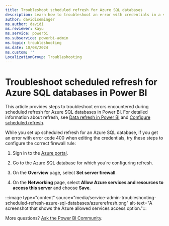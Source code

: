 ```yaml
---
title: Troubleshoot scheduled refresh for Azure SQL databases
description: Learn how to troubleshoot an error with credentials in a scheduled refresh for Azure SQL databases in Power BI.
author: davidiseminger
ms.author: davidi
ms.reviewer: kayu
ms.service: powerbi
ms.subservice: powerbi-admin
ms.topic: troubleshooting
ms.date: 10/08/2024
ms.custom: ''
LocalizationGroup: Troubleshooting
---
```


# Troubleshoot scheduled refresh for Azure SQL databases in Power BI

This article provides steps to troubleshoot errors encountered during scheduled refresh for Azure SQL databases in Power BI. For detailed information about refresh, see [Data refresh in Power BI](refresh-data.md) and [Configure scheduled refresh](refresh-scheduled-refresh.md).

While you set up scheduled refresh for an Azure SQL database, if you get an error with error code 400 when editing the credentials, try these steps to configure the correct firewall rule:

1. Sign in to the [Azure portal](https://portal.azure.com).

1. Go to the Azure SQL database for which you're configuring refresh.

1. On the **Overview** page, select **Set server firewall**.

1. On the **Networking** page, select **Allow Azure services and resources to access this server** and choose **Save**.

:::image type="content" source="media/service-admin-troubleshooting-scheduled-refresh-azure-sql-databases/azurerefresh.png" alt-text="A screenshot that shows the Azure allowed services access option.":::

More questions? [Ask the Power BI Community](https://community.powerbi.com/).
